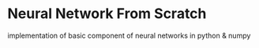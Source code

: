 # Neural Network From Scratch
implementation of basic component of neural networks in python & numpy
